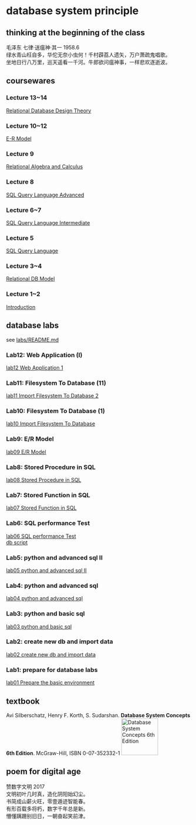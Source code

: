 # database system principle
## thinking at the beginning of the class
毛泽东 七律·送瘟神·其一 1958.6<br/>
绿水青山枉自多，华佗无奈小虫何！千村薜荔人遗矢，万户萧疏鬼唱歌。<br/>
坐地日行八万里，巡天遥看一千河。牛郎欲问瘟神事，一样悲欢逐逝波。<br/>

## coursewares

### Lecture 13~14
[Relational Database Design Theory](./docs/lecture008DbSystemBCNFR6.pdf)

### Lecture 10~12
[E-R Model](./docs/lecture007DbSystemERModelR6.pdf)

### Lecture 9
[Relational Algebra and Calculus](./docs/lecture006DbSystemRelationalAlgebraCalculus.pdf)

### Lecture 8
[SQL Query Language Advanced](./docs/lecture005DbSystemSQL3advanced.pdf)

### Lecture 6~7
[SQL Query Language Intermediate](./docs/lecture004DbSystemSQL2intermediate.pdf)

### Lecture 5
[SQL Query Language](./docs/lecture003DbSystemSQL1basicR6.pdf)

### Lecture 3~4
[Relational DB Model](./docs/lecture002DbSystemRDbModelR6.pdf)

### Lecture 1~2
[Introduction](./docs/lecture01DbSystemIntroR6.pdf)

## database labs

see [labs/README.md](./labs/README.md)<br/>

### Lab12: Web Application (I)
[lab12 Web Application 1](./labs/laba12webapp_1_Student.pdf)

### Lab11: Filesystem To Database (11)
[lab11 Import Filesystem To Database 2](./labs/lab10fs2db2middleStudent.pdf)

### Lab10: Filesystem To Database (1)
[lab10 Import Filesystem To Database](./labs/lab10fs2db1basicStudent.pdf)

### Lab9: E/R Model
[lab09 E/R Model](./labs/lab09DbSystemERmodelStudent.pdf)

### Lab8: Stored Procedure in SQL
[lab08 Stored Procedure in SQL](./labs/lab08bDbSystemAdSQLProcedureFigStudent.pdf)

### Lab7: Stored Function in SQL
[lab07 Stored Function in SQL](./labs/lab07DbSystemAdSQLFuncStudent.pdf)<br/>

### Lab6: SQL performance Test
[lab06 SQL performance Test](./labs/lab06DbSystemSQLperformanceTestStudent.pdf)<br/>
[db script](./res/sqlperformancetest.sql)

### Lab5: python and advanced sql II
[lab05 python and advanced sql II ](./labs/lab05DbSystemBasicSQL3_view_rankStudent.pdf)

### Lab4: python and advanced sql
[lab04 python and advanced sql ](./labs/lab04DbSystemBasicSQLStudent.pdf)

### Lab3: python and basic sql
[lab03 python and basic sql ](./labs/lab03DbSystemStudent.pdf)

### Lab2: create new db and import data
[lab02 create new db and import data](./labs/lab02DbSystemStudent.pdf)

### Lab1: prepare for database labs
[lab01 Prepare the basic environment](./labs/lab01DbSystemPrepareStudent.pdf)

## textbook
Avi Silberschatz, Henry F. Korth, S. Sudarshan. **Database System Concepts 6th Edition**. McGraw-Hill, ISBN 0-07-352332-1
<img src="./docs/DatabaseSystemConcepts6Cover.jpg" width="100" alt="Database System Concepts 6th Edition"/>

## poem for digital age
赞数字文明 2017<br/>
文明初叶几时真，造化阴阳始幻尘。<br/>
书简成山薪火旺，零壹遁迹智能春。<br/>
有形百载多将朽，数字千年总是新。<br/>
懵懂蹒跚别旧日，一朝奋起笑前津。<br/>
